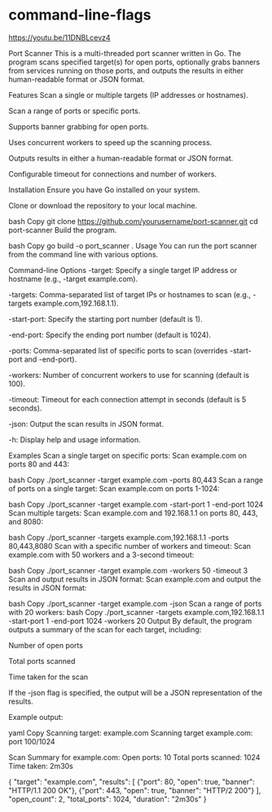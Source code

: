 # command-line-flags
https://youtu.be/11DNBLcevz4

Port Scanner
This is a multi-threaded port scanner written in Go. The program scans specified target(s) for open ports, optionally grabs banners from services running on those ports, and outputs the results in either human-readable format or JSON format.

Features
Scan a single or multiple targets (IP addresses or hostnames).

Scan a range of ports or specific ports.

Supports banner grabbing for open ports.

Uses concurrent workers to speed up the scanning process.

Outputs results in either a human-readable format or JSON format.

Configurable timeout for connections and number of workers.

Installation
Ensure you have Go installed on your system.

Clone or download the repository to your local machine.

bash
Copy
git clone https://github.com/yourusername/port-scanner.git
cd port-scanner
Build the program.

bash
Copy
go build -o port_scanner .
Usage
You can run the port scanner from the command line with various options.

Command-line Options
-target: Specify a single target IP address or hostname (e.g., -target example.com).

-targets: Comma-separated list of target IPs or hostnames to scan (e.g., -targets example.com,192.168.1.1).

-start-port: Specify the starting port number (default is 1).

-end-port: Specify the ending port number (default is 1024).

-ports: Comma-separated list of specific ports to scan (overrides -start-port and -end-port).

-workers: Number of concurrent workers to use for scanning (default is 100).

-timeout: Timeout for each connection attempt in seconds (default is 5 seconds).

-json: Output the scan results in JSON format.

-h: Display help and usage information.

Examples
Scan a single target on specific ports:
Scan example.com on ports 80 and 443:

bash
Copy
./port_scanner -target example.com -ports 80,443
Scan a range of ports on a single target:
Scan example.com on ports 1-1024:

bash
Copy
./port_scanner -target example.com -start-port 1 -end-port 1024
Scan multiple targets:
Scan example.com and 192.168.1.1 on ports 80, 443, and 8080:

bash
Copy
./port_scanner -targets example.com,192.168.1.1 -ports 80,443,8080
Scan with a specific number of workers and timeout:
Scan example.com with 50 workers and a 3-second timeout:

bash
Copy
./port_scanner -target example.com -workers 50 -timeout 3
Scan and output results in JSON format:
Scan example.com and output the results in JSON format:

bash
Copy
./port_scanner -target example.com -json
Scan a range of ports with 20 workers:
bash
Copy
./port_scanner -targets example.com,192.168.1.1 -start-port 1 -end-port 1024 -workers 20
Output
By default, the program outputs a summary of the scan for each target, including:

Number of open ports

Total ports scanned

Time taken for the scan

If the -json flag is specified, the output will be a JSON representation of the results.

Example output:

yaml
Copy
Scanning target: example.com
Scanning target example.com: port 100/1024

Scan Summary for example.com:
Open ports: 10
Total ports scanned: 1024
Time taken: 2m30s

{
  "target": "example.com",
  "results": [
    {"port": 80, "open": true, "banner": "HTTP/1.1 200 OK"},
    {"port": 443, "open": true, "banner": "HTTP/2 200"}
  ],
  "open_count": 2,
  "total_ports": 1024,
  "duration": "2m30s"
}